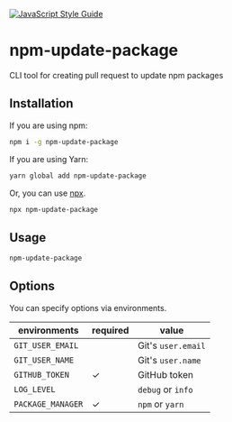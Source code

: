[![JavaScript Style Guide](https://img.shields.io/badge/code_style-standard-brightgreen.svg)](https://standardjs.com)

# npm-update-package

CLI tool for creating pull request to update npm packages

## Installation

If you are using npm:

```sh
npm i -g npm-update-package
```

If you are using Yarn:

```sh
yarn global add npm-update-package
```

Or, you can use [npx](https://docs.npmjs.com/cli/v8/commands/npx).

```sh
npx npm-update-package
```

## Usage

```sh
npm-update-package
```

## Options

You can specify options via environments.

|environments|required|value|
|---|---|---|
|`GIT_USER_EMAIL`||Git's `user.email`|
|`GIT_USER_NAME`||Git's `user.name`|
|`GITHUB_TOKEN`|✓|GitHub token|
|`LOG_LEVEL`||`debug` or `info`|
|`PACKAGE_MANAGER`|✓|`npm` or `yarn`|
